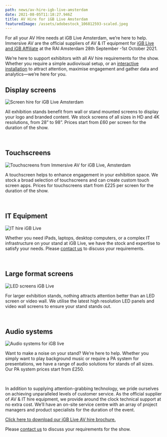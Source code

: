 ```yaml
---
path: news/av-hire-igb-live-amsterdam
date: 2021-08-05T11:18:27.946Z
title: AV Hire for iGB Live Amsterdam
featuredImage: /assets/adobestock_106812593-scaled.jpeg
---
```

For all your AV Hire needs at iGB Live Amsterdam, we’re here to help. Immersive AV are the official suppliers of AV & IT equipment for [iGB Live and iGB Affiliate](https://www.igblive.com/welcome) at the RAI Amsterdam 28th September -1st October 2021.

We’re here to support exhibitors with all AV hire requirements for the show. Whether you require a simple audiovisual setup, or an [interactive installation](https://immersiveav.com/event-technical-production/live-event-technical-production-services/) to attract attention, maximise engagement and gather data and analytics—we’re here for you.

## Display screens

![Screen hire for iGB Live Amsterdam](https://immersiveav.com/wp-content/uploads/2021/08/Display-screens-300x200.jpg)

All exhibition stands benefit from wall or stand mounted screens to display your logo and branded content. We stock screens of all sizes in HD and 4K resolutions, from 28” to 98”. Prices start from £60 per screen for the duration of the show.

 

## Touchscreens

![Touchscreens from Immersive AV for iGB Live, Amsterdam](https://immersiveav.com/wp-content/uploads/2021/08/Touchscreen-300x200.jpg)

A touchscreen helps to enhance engagement in your exhibition space. We stock a broad selection of touchscreens and can create custom touch screen apps. Prices for touchscreens start from £225 per screen for the duration of the show.

 

## IT Equipment

![IT hire iGB Live](https://immersiveav.com/wp-content/uploads/2021/08/IT-hire-300x200.jpg)

Whether you need iPads, laptops, desktop computers, or a complex IT infrastructure on your stand at iGB Live, we have the stock and expertise to satisfy your needs. Please [contact us](mailto:scott.holman@immersiveav.com) to discuss your requirements.

 

## Large format screens

![LED screens iGB Live](https://immersiveav.com/wp-content/uploads/2021/08/Large-format-screens-300x200.jpg)

For larger exhibition stands, nothing attracts attention better than an LED screen or video wall. We utilise the latest high resolution LED panels and video wall screens to ensure your stand stands out.

 

## Audio systems

![Audio systems for iGB live](https://immersiveav.com/wp-content/uploads/2021/08/PA-System-300x200.jpg)

Want to make a noise on your stand? We’re here to help. Whether you simply want to play background music or require a PA system for presentations, we have a range of audio solutions for stands of all sizes. Our PA system prices start from £250.

 

In addition to supplying attention-grabbing technology, we pride ourselves on achieving unparalleled levels of customer service. As the official supplier of AV & IT hire equipment, we provide around the clock technical support at no extra cost. We’ll have an on-site service centre with an array of project managers and product specialists for the duration of the event.

[Click here to download our iGB Live AV hire brochure.](https://immersiveav.com/wp-content/uploads/2021/08/IAV-iGB-Live-Brochure-2021.pdf)

Please [contact us](mailto:scott.holman@immersiveav.com) to discuss your requirements for the show.